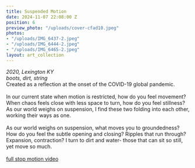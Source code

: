 ```yaml
---
title: Suspended Motion
date: 2024-11-07 22:08:00 Z
position: 6
preview_photo: "/uploads/cover-cfad10.jpeg"
photos:
- "/uploads/IMG_6437-2.jpeg"
- "/uploads/IMG_6444-2.jpeg"
- "/uploads/IMG_6465-2.jpeg"
layout: art_collection
---
```


*2020, Lexington KY* <br>
*boots, dirt, string* <br>
Created as a reflection at the onset of the COVID-19 global pandemic. <br>
<br>
In our current state when motion is restricted, how do you feel movement? When chaos feels close with less space to turn, how do you feel stillness? As our world weighs on suspension, I find these two folding into each other, working their ways as one. <br>
<br>
As our world weighs on suspension, what moves you to groundedness? How do you feel the subtle opening and closing? Ripples that run through? Expansion, contraction? I turn to dirt and water- those that can sit so still, yet move so much. <br>
<br>
[full stop motion video](https://youtube.com/shorts/NoM6wrrXWSc?si=mOOFjhMmWzAWKzPq) 